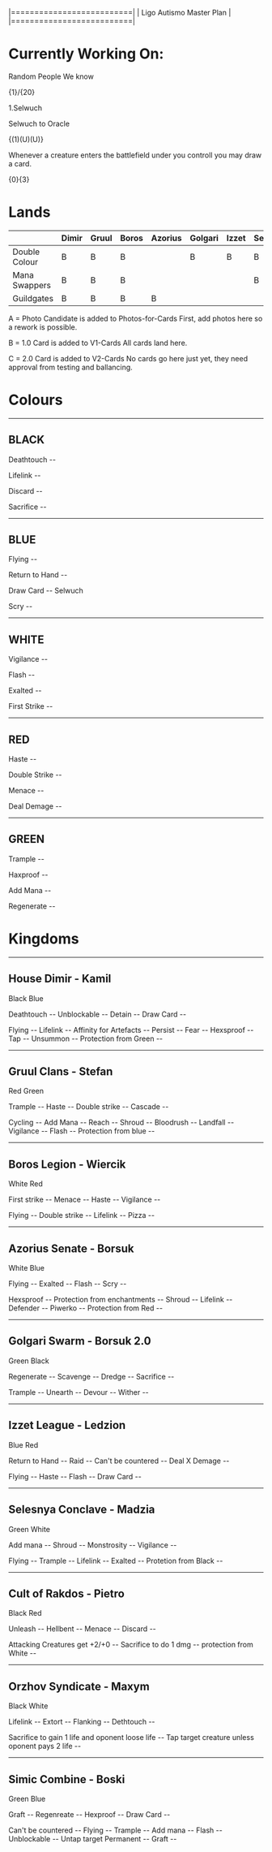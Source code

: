 |==========================|
| Ligo Autismo Master Plan |
|==========================|

Currently Working On:
=====================

Random People We know 

{1}/{20}

1.Selwuch

Selwuch to Oracle

{(1)(U)(U)}

Whenever a creature enters the battlefield under you controll you may draw a card.

{0}{3}

Lands
==========

|               |Dimir    |Gruul  |Boros  |Azorius        |Golgari        |Izzet  |Selesnya       |Rakdos |Orzov  |Simic  |
|---            |---      |---    |---    |---            |---            |---    |---            |---    |---    |---    |
|Double Colour  |B        |B      |B      |               |B              |B      |B              |B      |       |B      |
|Mana Swappers  |B        |B      |B      |               |               |       |B              |       |       |B      |
|Guildgates     |B        |B      |B      |B              |               |       |               |       |B      |B      |

A = Photo Candidate is added to Photos-for-Cards 
    First, add photos here so a rework is possible.

B = 1.0 Card is added to V1-Cards
    All cards land here.

C = 2.0 Card is added to V2-Cards
    No cards go here just yet, they need approval from testing and ballancing. 
    
Colours
==========

----------------
BLACK
----------------
Deathtouch --

Lifelink -- 

Discard -- 

Sacrifice -- 

----------------
BLUE
----------------
Flying -- 

Return to Hand -- 

Draw Card -- Selwuch

Scry -- 

----------------
WHITE
----------------

Vigilance --

Flash -- 

Exalted -- 

First Strike -- 

----------------
RED
----------------

Haste -- 

Double Strike -- 

Menace -- 

Deal Demage --

----------------
GREEN
----------------
Trample -- 

Haxproof -- 

Add Mana -- 

Regenerate -- 

Kingdoms
==========

----------
House Dimir - Kamil
----------
Black
Blue

Deathtouch -- 
Unblockable -- 
Detain -- 
Draw Card -- 

Flying -- 
Lifelink -- 
Affinity for Artefacts -- 
Persist -- 
Fear -- 
Hexsproof -- 
Tap -- 
Unsummon -- 
Protection from Green -- 

----------
Gruul Clans - Stefan
----------
Red
Green

Trample -- 
Haste -- 
Double strike -- 
Cascade -- 

Cycling -- 
Add Mana -- 
Reach -- 
Shroud -- 
Bloodrush -- 
Landfall -- 
Vigilance -- 
Flash -- 
Protection from blue -- 

----------
Boros Legion - Wiercik
----------
White
Red

First strike -- 
Menace -- 
Haste -- 
Vigilance -- 

Flying -- 
Double strike -- 
Lifelink -- 
Pizza -- 

----------
Azorius Senate - Borsuk
----------
White
Blue

Flying -- 
Exalted -- 
Flash -- 
Scry -- 

Hexsproof -- 
Protection from enchantments -- 
Shroud -- 
Lifelink -- 
Defender -- 
Piwerko -- 
Protection from Red -- 

----------
Golgari Swarm - Borsuk 2.0
----------
Green
Black

Regenerate -- 
Scavenge -- 
Dredge -- 
Sacrifice -- 

Trample -- 
Unearth -- 
Devour -- 
Wither -- 

----------
Izzet League - Ledzion
----------
Blue
Red

Return to Hand -- 
Raid -- 
Can't be countered -- 
Deal X Demage -- 

Flying -- 
Haste -- 
Flash -- 
Draw Card -- 

----------
Selesnya Conclave - Madzia
----------
Green
White

Add mana -- 
Shroud -- 
Monstrosity -- 
Vigilance -- 

Flying -- 
Trample --
Lifelink --
Exalted -- 
Protetion from Black -- 

----------
Cult of Rakdos - Pietro
----------
Black
Red

Unleash -- 
Hellbent -- 
Menace -- 
Discard -- 

Attacking Creatures get +2/+0 -- 
Sacrifice to do 1 dmg -- 
protection from White -- 

----------
Orzhov Syndicate - Maxym
----------
Black
White

Lifelink -- 
Extort -- 
Flanking -- 
Dethtouch -- 

Sacrifice to gain 1 life and oponent loose  life -- 
Tap target creature unless oponent pays 2 life -- 

----------
Simic Combine - Boski
----------
Green
Blue

Graft -- 
Regenreate -- 
Hexproof -- 
Draw Card -- 

Can't be countered -- 
Flying -- 
Trample -- 
Add mana -- 
Flash -- 
Unblockable -- 
Untap target Permanent -- 
Graft -- 
